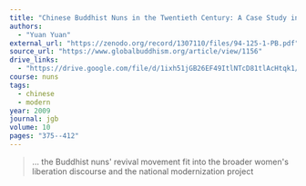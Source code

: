 ```yaml
---
title: "Chinese Buddhist Nuns in the Twentieth Century: A Case Study in Wǔhàn"
authors:
  - "Yuan Yuan"
external_url: "https://zenodo.org/record/1307110/files/94-125-1-PB.pdf"
source_url: "https://www.globalbuddhism.org/article/view/1156"
drive_links:
  - "https://drive.google.com/file/d/1ixh51jGB26EF49ItlNTcD81tlAcHtqk1/view?usp=drivesdk"
course: nuns
tags:
  - chinese
  - modern
year: 2009
journal: jgb
volume: 10
pages: "375--412"
---
```


> … the Buddhist nuns' revival movement fit into the broader women's liberation discourse and the national modernization project

